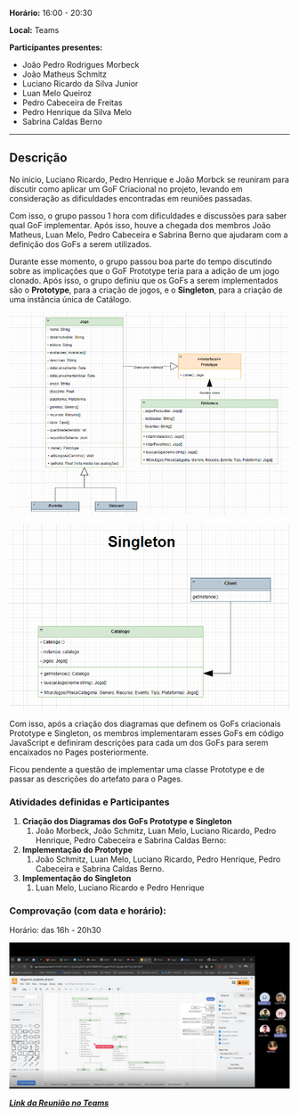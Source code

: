 **Horário:** 16:00 - 20:30

**Local:** Teams

**Participantes presentes:** 

- João Pedro Rodrigues Morbeck
- João Matheus Schmitz
- Luciano Ricardo da Silva Junior
- Luan Melo Queiroz
- Pedro Cabeceira de Freitas
- Pedro Henrique da Silva Melo
- Sabrina Caldas Berno

---

## Descrição

No início, Luciano Ricardo, Pedro Henrique e João Morbck se reuniram para discutir como aplicar um GoF Criacional no projeto, levando em consideração as dificuldades encontradas em reuniões passadas.

Com isso, o grupo passou 1 hora com dificuldades e discussões para saber qual GoF implementar. Após isso, houve a chegada dos membros João Matheus, Luan Melo, Pedro Cabeceira e Sabrina Berno que ajudaram com a definição dos GoFs a serem utilizados. 

Durante esse momento, o grupo passou boa parte do tempo discutindo sobre as implicações que o GoF Prototype teria para a adição de um jogo clonado. Após isso, o grupo definiu que os GoFs a serem implementados são o **Prototype**, para a criação de jogos, e o  **Singleton**, para a criação de uma instância única de Catálogo.

<center>

![Prototype](img/23_07_prototype.png)

</center>

<center>

![Singleton](img/23_07_singleton.png)

</center>

Com isso, após a criação dos diagramas que definem os GoFs criacionais Prototype e Singleton, os membros implementaram esses GoFs em código JavaScript e definiram descrições para cada um dos GoFs para serem encaixados no Pages posteriormente.

Ficou pendente a questão de implementar uma classe Prototype e de passar as descrições do artefato para o Pages.

### **Atividades definidas e Participantes**

1. **Criação dos Diagramas dos GoFs Prototype e Singleton**
    1. João Morbeck, João Schmitz, Luan Melo, Luciano Ricardo, Pedro Henrique, Pedro Cabeceira e Sabrina Caldas Berno:
2.  **Implementação do Prototype**
    1. João Schmitz, Luan Melo, Luciano Ricardo, Pedro Henrique, Pedro Cabeceira e Sabrina Caldas Berno. 
3. **Implementação do Singleton**
    1. Luan Melo, Luciano Ricardo e Pedro Henrique

### **Comprovação (com data e horário):**

Horário: das 16h - 20h30

![Comprovação](img/23_07_comprovacao.png)

[***Link da Reunião no Teams***](https://unbbr.sharepoint.com/sites/Arquitetura42/_layouts/15/stream.aspx?id=%2Fsites%2FArquitetura42%2FDocumentos%20Compartilhados%2FGeneral%2FRecordings%2FGeneral%2D20240723%5F161324%2DGrava%C3%A7%C3%A3o%20de%20Reuni%C3%A3o%2Emp4&referrer=StreamWebApp%2EWeb&referrerScenario=AddressBarCopied%2Eview%2E34d273ea%2Dcbd0%2D4c54%2D8126%2D0ca69cb7705c)